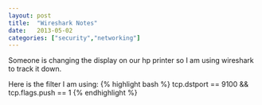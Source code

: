 ```yaml
---
layout: post
title:  "Wireshark Notes"
date:   2013-05-02
categories: ["security","networking"]
---
```


Someone is changing the display on our hp printer so I am using wireshark to track it down.

Here is the filter I am using:
{% highlight bash %}
tcp.dstport == 9100 && tcp.flags.push == 1
{% endhighlight %}
